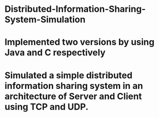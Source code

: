 # Distributed-Information-Sharing-System-Simulation
# Implemented two versions by using Java and C respectively
# Simulated a simple distributed information sharing system in an architecture of Server and Client using TCP and UDP.
